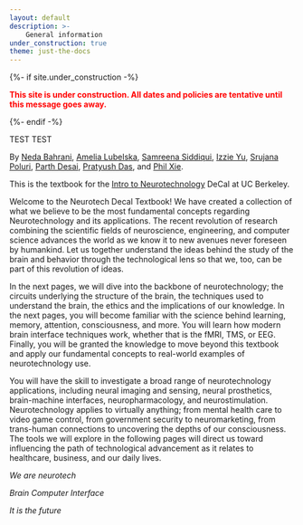 ```yaml
---
layout: default
description: >-
    General information
under_construction: true
theme: just-the-docs
---
```


{%- if site.under_construction -%}

<p class="warning" style="color:red">
<b><span style="color: red">This site is under construction. All dates and policies are tentative until this message goes away.</span></b>
</p>
{%- endif -%}

TEST TEST

By [Neda Bahrani](https://www.linkedin.com/in/neda-bahrani-654125186/), [Amelia Lubelska](https://www.linkedin.com/in/amelia-lubelska-548370221/), [Samreena Siddiqui](https://www.linkedin.com/in/samreenasiddiqui/), [Izzie Yu](https://www.linkedin.com/in/izzie-yu/), [Srujana Poluri](https://www.linkedin.com/in/srujana-poluri-289358258/), [Parth Desai](http://linkedin.com/in/parth-desai-70641316b), [Pratyush Das](http://linkedin.com/in/pratdas), and [Phil Xie](https://www.linkedin.com/in/phil-xie/).

This is the textbook for the [Intro to Neurotechnology](http://neurotech.berkeley.edu/) DeCal at UC Berkeley.

Welcome to the Neurotech Decal Textbook! We have created a collection of what we believe to be the most fundamental concepts regarding Neurotechnology and its applications. The recent revolution of research combining the scientific fields of neuroscience, engineering, and computer science advances the world as we know it to new avenues never foreseen by humankind. Let us together understand the ideas behind the study of the brain and behavior through the technological lens so that we, too, can be part of this revolution of ideas.

In the next pages, we will dive into the backbone of neurotechnology; the circuits underlying the structure of the brain, the techniques used to understand the brain, the ethics and the implications of our knowledge. In the next pages, you will become familiar with the science behind learning, memory, attention, consciousness, and more. You will learn how modern brain interface techniques work, whether that is the fMRI, TMS, or EEG. Finally, you will be granted the knowledge to move beyond this textbook and apply our fundamental concepts to real-world examples of neurotechnology use.

You will have the skill to investigate a broad range of neurotechnology applications, including neural imaging and sensing, neural prosthetics, brain-machine interfaces, neuropharmacology, and neurostimulation. Neurotechnology applies to virtually anything; from mental health care to video game control, from government security to neuromarketing, from trans-human connections to uncovering the depths of our consciousness. The tools we will explore in the following pages will direct us toward influencing the path of technological advancement as it relates to healthcare, business, and our daily lives.

*We are neurotech*

*Brain Computer Interface*

*It is the future*
